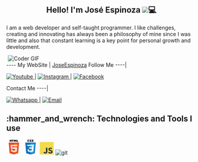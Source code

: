 
<h2 align="center">Hello! I'm José Espinoza <img src="https://media.giphy.com/media/hvRJCLFzcasrR4ia7z/giphy.gif" width="25px">💻 </h2> 
<p>
 
<p align="left">  
I am a web developer and self-taught programmer. I like challenges, creating and innovating has always been a philosophy of mine since I was little and also that constant learning is a key point for personal growth and development.
</p>
    <img align="right" src="https://media.giphy.com/media/SWoSkN6DxTszqIKEqv/giphy.gif" alt="Coder GIF" width="500">

---- My WebSite | [JoseEspinoza](https://joseespinoza.netlify.app)
Follow Me
----|
<p align="left">
  <a href="https://www.youtube.com/channel/UCGyNJUMdxhlV3rZjrJy73wg">
    <img alt="Youtube" src="https://cdn-icons-png.flaticon.com/128/187/187209.png" width=22px"  >
  </a> |                                                                                
  <a href="https://www.instagram.com/joseespi7/?igshid=sz4l9k9xhuo7">
    <img alt="Instagram" src="https://cdn-icons-png.flaticon.com/512/2111/2111463.png" width=22px" >
  </a> |
  <a href="https://www.facebook.com/profile.php?id=100048343134349">
    <img alt="Facebook" src="https://cdn-icons-png.flaticon.com/128/733/733547.png" width=22px" >
  </a>
</p>
                                                                                              
Contact Me
----|  
                                                                                               
<p align="left">
  <a href="https://wa.link/7nst6y">
      <img alt="Whatsapp" src="https://cdn-icons-png.flaticon.com/128/733/733585.png" width=22px" >
  </a> |
  <a  href="mailto:joseespi7775@gmail.com" target="_blank">
       <img alt="Email" src="https://cdn-icons-png.flaticon.com/128/732/732200.png" width=22px"  >
  </a> 
</p>
<h2 align="left">:hammer_and_wrench: Technologies and Tools I use</h2>
<p align="left">
<img src="https://raw.githubusercontent.com/devicons/devicon/master/icons/html5/html5-original-wordmark.svg" alt="html5" width="40" height="40"/>
<img src="https://raw.githubusercontent.com/devicons/devicon/master/icons/css3/css3-original-wordmark.svg" alt="css3" width="40" height="40"/> 
<img src="https://raw.githubusercontent.com/devicons/devicon/master/icons/javascript/javascript-original.svg" alt="javascript" width="38" height="34"/> 
<img src="https://www.vectorlogo.zone/logos/git-scm/git-scm-icon.svg" alt="git" width="39" height="36"/> 
 
</p>                                                                                              
 
 
